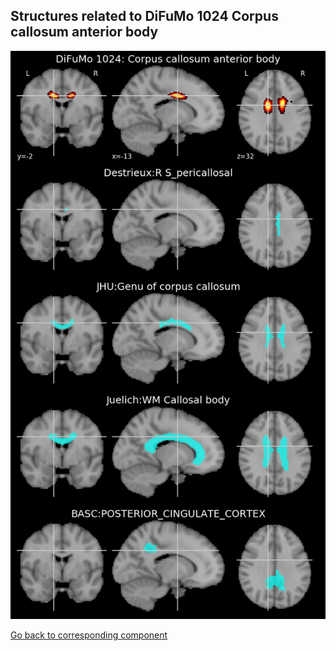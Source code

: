 


## Structures related to DiFuMo 1024 Corpus callosum anterior body

![595](595.jpg "Structures related to DiFuMo 1024 Corpus callosum anterior body")

[Go back to corresponding component](https://parietal-inria.github.io/DiFuMo/1024/html/595.html)